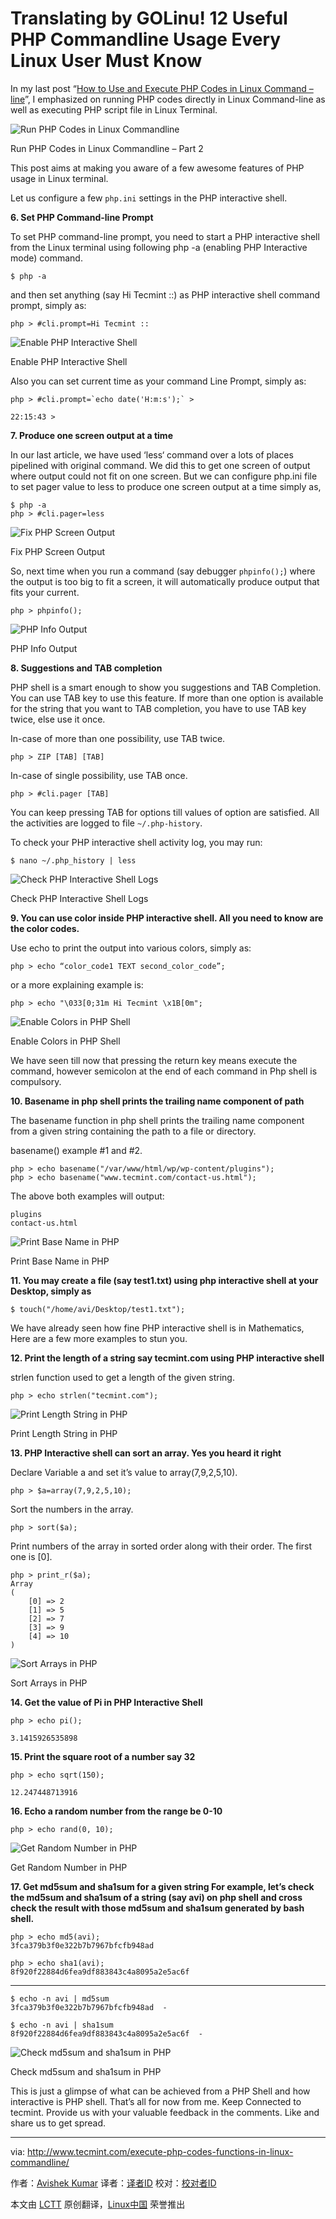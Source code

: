 Translating by GOLinu!
12 Useful PHP Commandline Usage Every Linux User Must Know
================================================================================
In my last post “[How to Use and Execute PHP Codes in Linux Command – line][1]”, I emphasized on running PHP codes directly in Linux Command-line as well as executing PHP script file in Linux Terminal.

![Run PHP Codes in Linux Commandline](http://www.tecmint.com/wp-content/uploads/2015/07/Run-PHP-Codes-in-Linux-Commandline.jpeg)

Run PHP Codes in Linux Commandline – Part 2

This post aims at making you aware of a few awesome features of PHP usage in Linux terminal.

Let us configure a few `php.ini` settings in the PHP interactive shell.

**6. Set PHP Command-line Prompt**

To set PHP command-line prompt, you need to start a PHP interactive shell from the Linux terminal using following php -a (enabling PHP Interactive mode) command.

    $ php -a

and then set anything (say Hi Tecmint ::) as PHP interactive shell command prompt, simply as:

    php > #cli.prompt=Hi Tecmint ::

![Enable PHP Interactive Shell](http://www.tecmint.com/wp-content/uploads/2015/07/Enable-PHP-Interactive-Shell.png)

Enable PHP Interactive Shell

Also you can set current time as your command Line Prompt, simply as:

    php > #cli.prompt=`echo date('H:m:s');` >
    
    22:15:43 >

**7. Produce one screen output at a time**

In our last article, we have used ‘less‘ command over a lots of places pipelined with original command. We did this to get one screen of output where output could not fit on one screen. But we can configure php.ini file to set pager value to less to produce one screen output at a time simply as,

    $ php -a
    php > #cli.pager=less

![Fix PHP Screen Output](http://www.tecmint.com/wp-content/uploads/2015/07/Fix-PHP-Screen-Output.png)

Fix PHP Screen Output

So, next time when you run a command (say debugger `phpinfo();`) where the output is too big to fit a screen, it will automatically produce output that fits your current.

    php > phpinfo();

![PHP Info Output](http://www.tecmint.com/wp-content/uploads/2015/07/PHP-Info-Output.png)

PHP Info Output

**8. Suggestions and TAB completion**

PHP shell is a smart enough to show you suggestions and TAB Completion. You can use TAB key to use this feature. If more than one option is available for the string that you want to TAB completion, you have to use TAB key twice, else use it once.

In-case of more than one possibility, use TAB twice.

    php > ZIP [TAB] [TAB]

In-case of single possibility, use TAB once.

    php > #cli.pager [TAB]

You can keep pressing TAB for options till values of option are satisfied. All the activities are logged to file `~/.php-history`.

To check your PHP interactive shell activity log, you may run:

    $ nano ~/.php_history | less

![Check PHP Interactive Shell Logs](http://www.tecmint.com/wp-content/uploads/2015/07/Check-PHP-Interactive-Shell-Logs.png)

Check PHP Interactive Shell Logs

**9. You can use color inside PHP interactive shell. All you need to know are the color codes.**

Use echo to print the output into various colors, simply as:

    php > echo “color_code1 TEXT second_color_code”;

or a more explaining example is:

    php > echo "\033[0;31m Hi Tecmint \x1B[0m";

![Enable Colors in PHP Shell](http://www.tecmint.com/wp-content/uploads/2015/07/Enable-Colors-in-PHP-Shell.png)

Enable Colors in PHP Shell

We have seen till now that pressing the return key means execute the command, however semicolon at the end of each command in Php shell is compulsory.

**10. Basename in php shell prints the trailing name component of path**

The basename function in php shell prints the trailing name component from a given string containing the path to a file or directory.

basename() example #1 and #2.

    php > echo basename("/var/www/html/wp/wp-content/plugins");
    php > echo basename("www.tecmint.com/contact-us.html");

The above both examples will output:

    plugins
    contact-us.html

![Print Base Name in PHP](http://www.tecmint.com/wp-content/uploads/2015/07/Print-Base-Name-in-PHP.png)

Print Base Name in PHP

**11. You may create a file (say test1.txt) using php interactive shell at your Desktop, simply as**

    $ touch("/home/avi/Desktop/test1.txt");

We have already seen how fine PHP interactive shell is in Mathematics, Here are a few more examples to stun you.

**12. Print the length of a string say tecmint.com using PHP interactive shell**

strlen function used to get a length of the given string.

    php > echo strlen("tecmint.com");

![Print Length String in PHP](http://www.tecmint.com/wp-content/uploads/2015/07/Print-Length-String-in-PHP.png)

Print Length String in PHP

**13. PHP Interactive shell can sort an array. Yes you heard it right**

Declare Variable a and set it’s value to array(7,9,2,5,10).

    php > $a=array(7,9,2,5,10);

Sort the numbers in the array.

    php > sort($a);

Print numbers of the array in sorted order along with their order. The first one is [0].

    php > print_r($a);
    Array
    (
        [0] => 2
        [1] => 5
        [2] => 7
        [3] => 9
        [4] => 10
    )

![Sort Arrays in PHP](http://www.tecmint.com/wp-content/uploads/2015/07/Sort-Arrays-in-PHP.png)

Sort Arrays in PHP

**14. Get the value of Pi in PHP Interactive Shell**

    php > echo pi();
    
    3.1415926535898

**15. Print the square root of a number say 32**

    php > echo sqrt(150);
    
    12.247448713916

**16. Echo a random number from the range be 0-10**

    php > echo rand(0, 10);

![Get Random Number in PHP](http://www.tecmint.com/wp-content/uploads/2015/07/Get-Random-Number-in-PHP.png)

Get Random Number in PHP

**17. Get md5sum and sha1sum for a given string For example, let’s check the md5sum and sha1sum of a string (say avi) on php shell and cross check the result with those md5sum and sha1sum generated by bash shell.**

    php > echo md5(avi);
    3fca379b3f0e322b7b7967bfcfb948ad
    
    php > echo sha1(avi);
    8f920f22884d6fea9df883843c4a8095a2e5ac6f

----------

    $ echo -n avi | md5sum
    3fca379b3f0e322b7b7967bfcfb948ad  -
    
    $ echo -n avi | sha1sum
    8f920f22884d6fea9df883843c4a8095a2e5ac6f  -

![Check md5sum and sha1sum in PHP](http://www.tecmint.com/wp-content/uploads/2015/07/Check-md5sum-and-sha1sum.png)

Check md5sum and sha1sum in PHP

This is just a glimpse of what can be achieved from a PHP Shell and how interactive is PHP shell. That’s all for now from me. Keep Connected to tecmint. Provide us with your valuable feedback in the comments. Like and share us to get spread.

--------------------------------------------------------------------------------

via: http://www.tecmint.com/execute-php-codes-functions-in-linux-commandline/

作者：[Avishek Kumar][a]
译者：[译者ID](https://github.com/译者ID)
校对：[校对者ID](https://github.com/校对者ID)

本文由 [LCTT](https://github.com/LCTT/TranslateProject) 原创翻译，[Linux中国](https://linux.cn/) 荣誉推出

[a]:http://www.tecmint.com/author/avishek/
[1]:http://www.tecmint.com/run-php-codes-from-linux-commandline/
